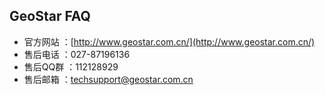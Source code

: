 ## GeoStar FAQ ##

- 官方网站 ：[http://www.geostar.com.cn/](http://www.geostar.com.cn/) 
- 售后电话 ：027-87196136
- 售后QQ群 ：112128929
- 售后邮箱 ：techsupport@geostar.com.cn
